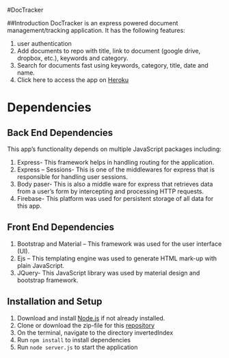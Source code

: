 #DocTracker

##Introduction
DocTracker is an express powered document management/tracking application.
It has the following features:
1. user authentication
2. Add documents to repo with title, link to document (google drive, dropbox, etc.), keywords and category.
3. Search for documents fast using keywords, category, title, date and name.
4. Click here to access the app on [Heroku](htpp://document-management-tracker.heroku.com)


# Dependencies
## Back End Dependencies
This app’s functionality depends on multiple JavaScript  packages including:
1. Express- This framework helps in handling routing for the application.
2. Express – Sessions- This is one of the middlewares for express that is responsible for handling user sessions.
3. Body paser- This is also a middle ware for express that retrieves data from a user’s form by intercepting and processing HTTP requests.
4. Firebase- This platform was used for persistent storage of all data for this app.

## Front End Dependencies
1. Bootstrap and Material – This framework was used for the user interface (UI).
2. Ejs – This templating engine was used to generate HTML mark-up with plain JavaScript.
5. JQuery- This JavaScript library was used by material design and bootstrap framework.


## Installation and Setup
   1. Download and install [Node.js](https://nodejs.org/en/download/) if not already installed.
   2. Clone or download the zip-file for this [repository](https://github.com/nwosuchiamaka/BC-19-Document-management-tracker.git)
   3. On the terminal, navigate to the directory invertedIndex
   4. Run ```npm install``` to install dependencies
   5. Run ``node server.js`` to start the application